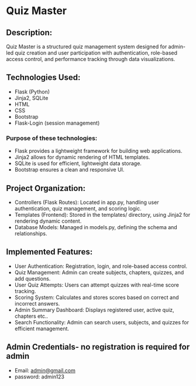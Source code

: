 # Quiz Master

## Description:
Quiz Master is a structured quiz management system designed for admin-led quiz creation and user participation with authentication, role-based access control, and performance tracking through data visualizations.

## Technologies Used:
* Flask (Python)
* Jinja2, SQLite
* HTML
* CSS
* Bootstrap
* Flask-Login (session management) 

### Purpose of these technologies:
* Flask provides a lightweight framework for building web applications.
* Jinja2 allows for dynamic rendering of HTML templates.
* SQLite is used for efficient, lightweight data storage.
* Bootstrap ensures a clean and responsive UI.
 
## Project Organization:
* Controllers (Flask Routes): Located in app.py, handling user authentication, quiz management, and scoring logic.
* Templates (Frontend): Stored in the templates/ directory, using Jinja2 for rendering dynamic content. 
* Database Models: Managed in models.py, defining the schema and relationships.

## Implemented Features:
* User Authentication: Registration, login, and role-based access control.
* Quiz Management: Admin can create subjects, chapters, quizzes, and add questions.
* User Quiz Attempts: Users can attempt quizzes with real-time score tracking.
* Scoring System: Calculates and stores scores based on correct and incorrect answers.
* Admin Summary Dashboard: Displays registered user, active quiz, chapters etc..
* Search Functionality: Admin can search users, subjects, and quizzes for efficient management.

## Admin  Credentials- no registration is required for admin
* Email: admin@gmail.com
* password: admin123

